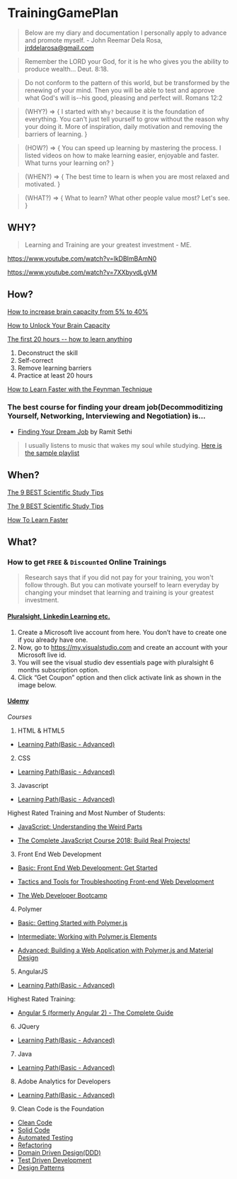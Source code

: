 # TrainingGamePlan
> Below are my diary and documentation I personally apply to advance and promote myself. - John Reemar Dela Rosa, jrddelarosa@gmail.com

> Remember the LORD your God, for it is he who gives you the ability to produce wealth... Deut. 8:18.

> Do not conform to the pattern of this world, but be transformed by the renewing of your mind. Then you will be able to test and approve what God's will is--his good, pleasing and perfect will. Romans 12:2

> (WHY?) => { I started with `Why?` because it is the foundation of everything. You can't just tell yourself to grow without the reason why your doing it. More of inspiration, daily motivation and removing the barriers of learning. }

>(HOW?) => { You can speed up learning by mastering the process. I listed videos on how to make learning easier, enjoyable and faster. What turns your learning on? }

>(WHEN?) => { The best time to learn is when you are most relaxed and motivated.  }

>(WHAT?) => { What to learn? What other people value most? Let's see. }


## WHY?

> Learning and Training are your greatest investment - ME.

https://www.youtube.com/watch?v=lkDBImBAmN0

https://www.youtube.com/watch?v=7XXbyvdLgVM

## How?

[How to increase brain capacity from 5% to 40%](https://www.youtube.com/watch?v=4Qlu3TJLJX4)


[How to Unlock Your Brain Capacity](https://youtu.be/asM02Vu19hw)


[The first 20 hours -- how to learn anything](https://youtu.be/5MgBikgcWnY)


1. Deconstruct the skill
2. Self-correct
3. Remove learning barriers
4. Practice at least 20 hours

[How to Learn Faster with the Feynman Technique](https://www.youtube.com/watch?v=_f-qkGJBPts)


### The best course for finding your dream job(Decommoditizing Yourself, Networking, Interviewing and Negotiation) is...

- [Finding Your Dream Job](https://www.iwillteachyoutoberich.com/find-your-dream-job/)  by Ramit Sethi

> I usually listens to music that wakes my soul while studying. [Here is the sample playlist](https://www.youtube.com/watch?v=C6rziIUQMUs&index=2&list=RDXOCZ1KqRnPc)

## When?
[The 9 BEST Scientific Study Tips](https://www.youtube.com/watch?v=rxcVAcCcxeM)


[The 9 BEST Scientific Study Tips](https://www.youtube.com/watch?v=p60rN9JEapg)


[How To Learn Faster](https://www.youtube.com/watch?v=B9SptdjpJBQ)


## What?

### How to get `FREE` & `Discounted` Online Trainings

> Research says that if you did not pay for your training, you won't follow through. But you can motivate yourself to learn everyday by changing your mindset that learning and training is your greatest investment.

#### [Pluralsight, Linkedin Learning etc.](https://my.visualstudio.com)
1. Create a Microsoft live account from here. You don’t have to create one if you already have one.
2. Now, go to https://my.visualstudio.com and create an account with your Microsoft live id.
3. You will see the visual studio dev essentials page with pluralsight 6 months subscription option.
4. Click “Get Coupon” option and then click activate link as shown in the image below.

#### [Udemy](https://www.retailmenot.com/view/udemy.com)

*Courses*
1. HTML & HTML5
- [Learning Path(Basic - Advanced)](https://www.pluralsight.com/paths/html5)

2. CSS

- [Learning Path(Basic - Advanced)](https://www.pluralsight.com/paths/css)

3. Javascript

- [Learning Path(Basic - Advanced)](https://www.pluralsight.com/paths/javascript)

 Highest Rated Training and Most Number of Students:

- [JavaScript: Understanding the Weird Parts](https://www.udemy.com/understand-javascript/)

- [The Complete JavaScript Course 2018: Build Real Projects!](https://www.udemy.com/the-complete-javascript-course/)


3. Front End Web Development
- [Basic: Front End Web Development: Get Started](https://www.pluralsight.com/courses/front-end-web-development-get-started)

- [Tactics and Tools for Troubleshooting Front-end Web Development](https://www.pluralsight.com/courses/tactics-tools-troubleshooting-front-end-web-development)

- [The Web Developer Bootcamp](https://www.udemy.com/the-web-developer-bootcamp/)

4. Polymer

- [Basic: Getting Started with Polymer.js](https://www.pluralsight.com/courses/polymer-js-getting-started)

- [Intermediate: Working with Polymer.js Elements](https://www.pluralsight.com/courses/polymer-js-elements-working)

- [Advanced: Building a Web Application with Polymer.js and Material Design](https://www.pluralsight.com/courses/building-web-application-polymer-material-design)

5. AngularJS

- [Learning Path(Basic - Advanced)](https://www.pluralsight.com/paths/angular-js)

Highest Rated Training:
- [Angular 5 (formerly Angular 2) - The Complete Guide](https://www.udemy.com/the-complete-guide-to-angular-2/)


6. JQuery
- [Learning Path(Basic - Advanced)](https://www.pluralsight.com/paths/jquery)

7. Java
- [Learning Path(Basic - Advanced)](https://www.pluralsight.com/paths/java)


8. Adobe Analytics for Developers

- [Learning Path(Basic - Advanced)](https://www.pluralsight.com/paths/adobe-analytics-for-developers)


9. Clean Code is the Foundation

- [Clean Code](https://app.pluralsight.com/library/courses/writing-clean-code-humans/table-of-contents)
- [Solid Code](https://www.pluralsight.com/courses/principles-oo-design)
- [Automated Testing](https://app.pluralsight.com/library/courses/automated-testing-fraidy-cats/table-of-contents)
- [Refactoring](https://www.pluralsight.com/courses/refactoring-fundamentals)
- [Domain Driven Design(DDD)](https://www.pluralsight.com/courses/patterns-library)
- [Test Driven Development](https://www.pluralsight.com/courses/outside-in-tdd)
- [Design Patterns](https://app.pluralsight.com/library/courses/patterns-library/)


